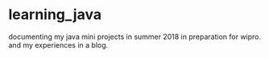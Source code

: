 # learning_java

documenting my java mini projects in summer 2018 in preparation for wipro.
and my experiences in a blog.

